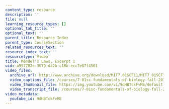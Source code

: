 ```yaml
---
content_type: resource
description: ''
file: null
learning_resource_types: []
optional_tab_title: ''
optional_text: ''
parent_title: Resource Index
parent_type: CourseSection
related_resources_text: ''
resource_index_text: ''
resourcetype: Video
title: Mendel's Laws, Excerpt 1
uid: a957782e-3679-da2b-c18b-ecc7e87f4501
video_files:
  archive_url: http://www.archive.org/download/MIT7.01SCF11/MIT7_01SCF11_track01_300k.mp4
  video_captions_file: /courses/7-01sc-fundamentals-of-biology-fall-2011/538da0cf0be75548a720fcfe738d3336_9dHBTckFvME.vtt
  video_thumbnail_file: https://img.youtube.com/vi/9dHBTckFvME/default.jpg
  video_transcript_file: /courses/7-01sc-fundamentals-of-biology-fall-2011/06bbc1cfb019423f019d1b4ab395d151_9dHBTckFvME.pdf
video_metadata:
  youtube_id: 9dHBTckFvME
---
```


